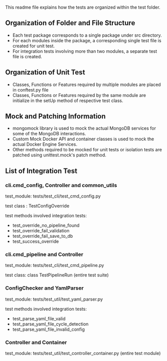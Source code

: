 This readme file explains how the tests are organized within the test folder.

## Organization of Folder and File Structure

- Each test package corresponds to a single package under src directory.
- For each modules inside the package, a corresponding single test file is created for unit test.
- For integration tests involving more than two modules, a separate test file is created.

## Organization of Unit Test

- Classes, Functions or Features required by multiple modules are placed in conftest.py file
- Classes, Functions or Features required by the same module are initialize in the setUp method of respective test class.

## Mock and Patching Information

- mongomock library is used to mock the actual MongoDB services for some of the MongoDB interactions.
- Custom Mock Docker API and container classes is used to mock the actual Docker Engine Services.
- Other methods required to be mocked for unit tests or isolation tests are patched using unittest.mock's patch method.

## List of Integration Test

### cli.cmd_config, Controller and common_utils

test_module: tests/test_cli/test_cmd_config.py

test class : TestConfigOverride

test methods involved integration tests:

- test_override_no_pipeline_found
- test_override_fail_validation
- test_override_fail_save_to_db
- test_success_override

### cli.cmd_pipeline and Controller

test_module: tests/test_cli/test_cmd_pipeline.py

test class: class TestPipelineRun (entire test suite)

### ConfigChecker and YamlParser

test_module: tests/test_util/test_yaml_parser.py

test methods involved integration tests:

- test_parse_yaml_file_valid
- test_parse_yaml_file_cycle_detection
- test_parse_yaml_file_invalid_config

### Controller and Container

test_module: tests/test_util/test_controller_container.py (entire test module)
